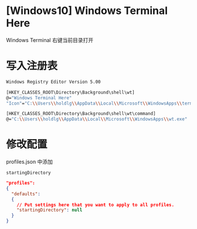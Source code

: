 # [Windows10] Windows Terminal Here

Windows Terminal 右键当前目录打开

# 写入注册表

```bash
Windows Registry Editor Version 5.00

[HKEY_CLASSES_ROOT\Directory\Background\shell\wt]
@="Windows Terminal Here"
"Icon"="C:\\Users\\holdlg\\AppData\\Local\\Microsoft\\WindowsApps\\terminal.icon"

[HKEY_CLASSES_ROOT\Directory\Background\shell\wt\command]
@="C:\\Users\\holdlg\\AppData\\Local\\Microsoft\\WindowsApps\\wt.exe"
```

# 修改配置

profiles.json 中添加&#x20;

`startingDirectory`

```json
"profiles":
{
  "defaults":
  {
    // Put settings here that you want to apply to all profiles.
    "startingDirectory": null
  }
}
```
